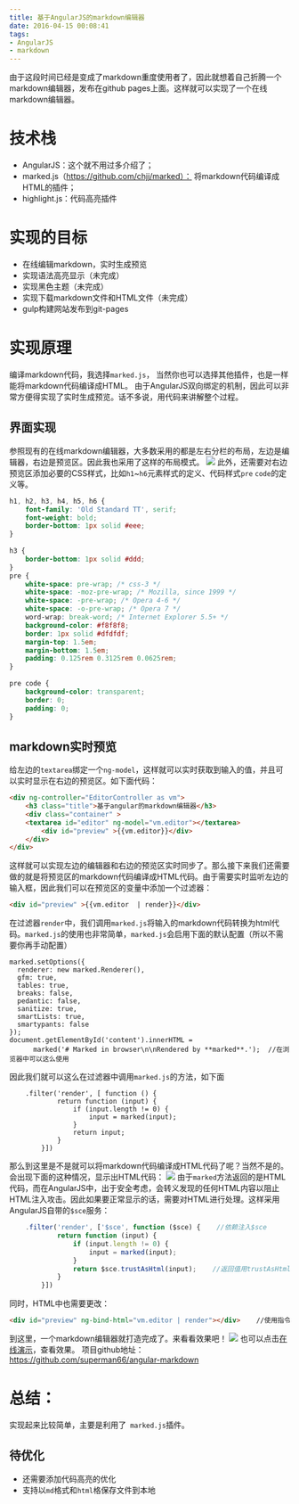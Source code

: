 ```yaml
---
title: 基于AngularJS的markdown编辑器
date: 2016-04-15 00:08:41
tags:
- AngularJS
- markdown
---
```

由于这段时间已经是变成了markdown重度使用者了，因此就想着自己折腾一个markdown编辑器，发布在github pages上面。这样就可以实现了一个在线markdown编辑器。
# 技术栈
* AngularJS：这个就不用过多介绍了；
* marked.js（https://github.com/chjj/marked）： 将markdown代码编译成HTML的插件；
* highlight.js：代码高亮插件
# 实现的目标
* 在线编辑markdown，实时生成预览
* 实现语法高亮显示（未完成）
* 实现黑色主题（未完成）
* 实现下载markdown文件和HTML文件（未完成）
* gulp构建网站发布到git-pages
# 实现原理
编译markdown代码，我选择`marked.js`， 当然你也可以选择其他插件，也是一样能将markdown代码编译成HTML。
由于AngularJS双向绑定的机制，因此可以非常方便得实现了实时生成预览。话不多说，用代码来讲解整个过程。
## 界面实现
参照现有的在线markdown编辑器，大多数采用的都是左右分栏的布局，左边是编辑器，右边是预览区。因此我也采用了这样的布局模式。
![](http://7xr6yj.com1.z0.glb.clouddn.com/angular-markdown-1.png)
此外，还需要对右边预览区添加必要的CSS样式，比如`h1`~`h6`元素样式的定义、代码样式`pre`  `code`的定义等。
```css
h1, h2, h3, h4, h5, h6 {
    font-family: 'Old Standard TT', serif;
    font-weight: bold;
    border-bottom: 1px solid #eee;
}
 
h3 {
    border-bottom: 1px solid #ddd;
}
pre {
    white-space: pre-wrap; /* css-3 */
    white-space: -moz-pre-wrap; /* Mozilla, since 1999 */
    white-space: -pre-wrap; /* Opera 4-6 */
    white-space: -o-pre-wrap; /* Opera 7 */
    word-wrap: break-word; /* Internet Explorer 5.5+ */
    background-color: #f8f8f8;
    border: 1px solid #dfdfdf;
    margin-top: 1.5em;
    margin-bottom: 1.5em;
    padding: 0.125rem 0.3125rem 0.0625rem;
}
 
pre code {
    background-color: transparent;
    border: 0;
    padding: 0;
}
```
## markdown实时预览
给左边的`textarea`绑定一个`ng-model`，这样就可以实时获取到输入的值，并且可以实时显示在右边的预览区。如下面代码：
```html
<div ng-controller="EditorController as vm">
    <h3 class="title">基于angular的markdown编辑器</h3>
    <div class="container" >
    <textarea id="editor" ng-model="vm.editor"></textarea>
        <div id="preview" >{{vm.editor}}</div>
    </div>
</div>
```
这样就可以实现左边的编辑器和右边的预览区实时同步了。那么接下来我们还需要做的就是将预览区的markdown代码编译成HTML代码。由于需要实时监听左边的输入框，因此我们可以在预览区的变量中添加一个过滤器：
```html
<div id="preview" >{{vm.editor  | render}}</div>
```
在过滤器`render`中，我们调用`marked.js`将输入的markdown代码转换为html代码。`marked.js`的使用也非常简单，`marked.js`会启用下面的默认配置（所以不需要你再手动配置）
```javascirpt
marked.setOptions({
  renderer: new marked.Renderer(),
  gfm: true,
  tables: true,
  breaks: false,
  pedantic: false,
  sanitize: true,
  smartLists: true,
  smartypants: false
});
document.getElementById('content').innerHTML =
      marked('# Marked in browser\n\nRendered by **marked**.');  //在浏览器中可以这么使用
```
因此我们就可以这么在过滤器中调用`marked.js`的方法，如下面
```javascirpt
    .filter('render', [ function () {
            return function (input) {
                if (input.length != 0) {
                    input = marked(input);
                }
                return input;
            }
        }])
```
那么到这里是不是就可以将markdown代码编译成HTML代码了呢？当然不是的。会出现下面的这种情况，显示出HTML代码：
![](http://7xr6yj.com1.z0.glb.clouddn.com/angular.gif)
由于`marked`方法返回的是HTML代码，而在AngularJS中，出于安全考虑，会转义发现的任何HTML内容以阻止HTML注入攻击。因此如果要正常显示的话，需要对HTML进行处理。这样采用AngularJS自带的`$sce`服务：
```javascript
    .filter('render', ['$sce', function ($sce) {    //依赖注入$sce
            return function (input) {
                if (input.length != 0) {
                    input = marked(input);
                }
                return $sce.trustAsHtml(input);    //返回值用trustAsHtml()处理
            }
        }])
```
同时，HTML中也需要更改：
```html
<div id="preview" ng-bind-html="vm.editor | render"></div>    //使用指令ng-bind-html来绑定变量
```
到这里，一个markdown编辑器就打造完成了。来看看效果吧！
![](http://7xr6yj.com1.z0.glb.clouddn.com/angular-markdown.gif)
也可以点击[在线演示](http://superman66.github.io/angular-markdown/app/#/editor)，查看效果。
项目github地址：https://github.com/superman66/angular-markdown
# 总结：
实现起来比较简单，主要是利用了` marked.js`插件。
## 待优化
* 还需要添加代码高亮的优化
* 支持以`md`格式和`html`格保存文件到本地

